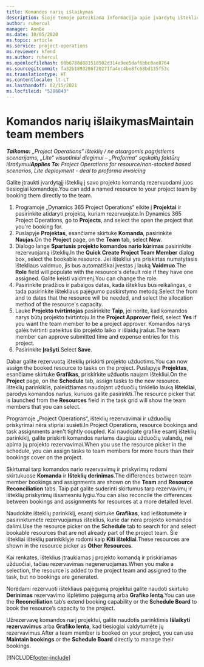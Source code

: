 ```yaml
---
title: Komandos narių išlaikymas
description: Šioje temoje pateikiama informacija apie įvardytų išteklių rezervavimą projektų komandoms ir jų priskyrimą užduotims.
author: ruhercul
manager: AnnBe
ms.date: 10/05/2020
ms.topic: article
ms.service: project-operations
ms.reviewer: kfend
ms.author: ruhercul
ms.openlocfilehash: 60b6788d881518502d314e9ee5daf6bbc0ae8764
ms.sourcegitcommit: fa32b1893286f20271fa4ec4be8fc68bd135f53c
ms.translationtype: HT
ms.contentlocale: lt-LT
ms.lasthandoff: 02/15/2021
ms.locfileid: "5286843"
---
```

# <a name="maintain-team-members"></a><span data-ttu-id="a2ff2-103">Komandos narių išlaikymas</span><span class="sxs-lookup"><span data-stu-id="a2ff2-103">Maintain team members</span></span>

<span data-ttu-id="a2ff2-104">_**Taikoma:** „Project Operations“ išteklių / ne atsargomis pagrįstiems scenarijams, „Lite“ visuotiniui diegimui – „Proforma“ sąskaitų faktūrų išrašymui_</span><span class="sxs-lookup"><span data-stu-id="a2ff2-104">_**Applies To:** Project Operations for resource/non-stocked based scenarios, Lite deployment - deal to proforma invoicing_</span></span>

<span data-ttu-id="a2ff2-105">Galite įtraukti įvardytąjį išteklių į savo projekto komandą rezervuodami juos tiesiogiai komandoje.</span><span class="sxs-lookup"><span data-stu-id="a2ff2-105">You can add a named resource to your project team by booking them directly to the team.</span></span>

1. <span data-ttu-id="a2ff2-106">Programoje „Dynamics 365 Project Operations“ eikite į **Projektai** ir pasirinkite atidaryti projektą, kuriam rezervuojate.</span><span class="sxs-lookup"><span data-stu-id="a2ff2-106">In Dynamics 365 Project Operations, go to **Projects**, and select the open the project that you're booking for.</span></span>
2. <span data-ttu-id="a2ff2-107">Puslapyje **Projektas**, esančiame skirtuke **Komanda**, pasirinkite **Naujas**.</span><span class="sxs-lookup"><span data-stu-id="a2ff2-107">On the **Project** page, on the **Team** tab, select **New**.</span></span> 
3. <span data-ttu-id="a2ff2-108">Dialogo lange **Spartusis projekto komandos nario kūrimas** pasirinkite rezervuojamą išteklių.</span><span class="sxs-lookup"><span data-stu-id="a2ff2-108">In the **Quick Create Project Team Member** dialog box, select the bookable resource.</span></span> <span data-ttu-id="a2ff2-109">Jei ištekliui yra priskirtas numatytasis ištekliaus vaidmuo, jis bus automatiškai įvestas į lauką **Vaidmuo**.</span><span class="sxs-lookup"><span data-stu-id="a2ff2-109">The **Role** field will populate with the resource's default role if they have one assigned.</span></span> <span data-ttu-id="a2ff2-110">Galite keisti vaidmenį.</span><span class="sxs-lookup"><span data-stu-id="a2ff2-110">You can change the role.</span></span> 
4. <span data-ttu-id="a2ff2-111">Pasirinkite pradžios ir pabaigos datas, kada išteklius bus reikalingas, o tada pasirinkite ištekliaus pajėgumo paskirstymo metodą.</span><span class="sxs-lookup"><span data-stu-id="a2ff2-111">Select the from and to dates that the resource will be needed, and select the allocation method of the resource's capacity.</span></span> 
5. <span data-ttu-id="a2ff2-112">Lauke **Projekto tvirtintojas** pasirinkite **Taip**, jei norite, kad komandos narys būtų projekto tvirtintoju.</span><span class="sxs-lookup"><span data-stu-id="a2ff2-112">In the **Project Approver** field, select **Yes** if you want the team member to be a project approver.</span></span> <span data-ttu-id="a2ff2-113">Komandos narys galės tvirtinti pateiktus šio projekto laiko ir išlaidų įrašus.</span><span class="sxs-lookup"><span data-stu-id="a2ff2-113">The team member can approve submitted time and expense entries for this project.</span></span> 
6. <span data-ttu-id="a2ff2-114">Pasirinkite **Įrašyti**.</span><span class="sxs-lookup"><span data-stu-id="a2ff2-114">Select **Save**.</span></span>

<span data-ttu-id="a2ff2-115">Dabar galite rezervuotą išteklių priskirti projekto užduotims.</span><span class="sxs-lookup"><span data-stu-id="a2ff2-115">You can now assign the booked resource to tasks on the project.</span></span> <span data-ttu-id="a2ff2-116">Puslapyje **Projektas**, esančiame skirtuke **Grafikas**, priskirkite užduotis naujam ištekliui.</span><span class="sxs-lookup"><span data-stu-id="a2ff2-116">On the **Project** page, on the **Schedule** tab, assign tasks to the new resource.</span></span> <span data-ttu-id="a2ff2-117">Išteklių parinkiklis, paleidžiamas naudojant užduočių tinklelio lauką **Ištekliai**, parodys komandos narius, kuriuos galite pasirinkti.</span><span class="sxs-lookup"><span data-stu-id="a2ff2-117">The resource picker that is launched from the **Resources** field in the task grid will show the team members that you can select.</span></span>


<span data-ttu-id="a2ff2-118">Programoje „Project Operations“, išteklių rezervavimai ir užduočių priskyrimai nėra stipriai susieti.</span><span class="sxs-lookup"><span data-stu-id="a2ff2-118">In Project Operations, resource bookings and task assignments aren't tightly coupled.</span></span> <span data-ttu-id="a2ff2-119">Kai naudojate grafike esantį išteklių parinkiklį, galite priskirti komandos nariams daugiau užduočių valandų, nei apima jų projekto rezervavimai.</span><span class="sxs-lookup"><span data-stu-id="a2ff2-119">When you use the resource picker in the schedule, you can assign tasks to team members for more hours than their bookings cover on the project.</span></span>

<span data-ttu-id="a2ff2-120">Skirtumai tarp komandos nario rezervavimų ir priskyrimų rodomi skirtukuose **Komanda** ir **Išteklių derinimas**.</span><span class="sxs-lookup"><span data-stu-id="a2ff2-120">The differences between team member bookings and assignments are shown on the **Team** and **Resource Reconciliation** tabs.</span></span> <span data-ttu-id="a2ff2-121">Taip pat galite suderinti skirtumus tarp rezervavimų ir išteklių priskyrimų išsamesniu lygiu.</span><span class="sxs-lookup"><span data-stu-id="a2ff2-121">You can also reconcile the differences between bookings and assignments for resources at a more detailed level.</span></span>

<span data-ttu-id="a2ff2-122">Naudokite išteklių parinkiklį, esantį skirtuke **Grafikas**, kad ieškotumėte ir pasirinktumėte rezervuojamus išteklius, kurie dar nėra projekto komandos dalimi.</span><span class="sxs-lookup"><span data-stu-id="a2ff2-122">Use the resource picker on the **Schedule** tab to search for and select bookable resources that are not already part of the project team.</span></span> <span data-ttu-id="a2ff2-123">Šie ištekliai išteklių parinkiklyje rodomi kaip **Kiti ištekliai**.</span><span class="sxs-lookup"><span data-stu-id="a2ff2-123">These resources are shown in the resource picker as **Other Resources**.</span></span>

<span data-ttu-id="a2ff2-124">Kai renkates, išteklius įtraukiamas į projekto komandą ir priskiriamas užduočiai, tačiau rezervavimas negeneruojamas.</span><span class="sxs-lookup"><span data-stu-id="a2ff2-124">When you make a selection, the resource is added to the project team and assigned to the task, but no bookings are generated.</span></span>

<span data-ttu-id="a2ff2-125">Norėdami rezervuoti ištekliaus pajėgumą projektui galite naudoti skirtuko **Derinimas** rezervavimo išplėtimo pajėgumą arba **Grafiko lentą**.</span><span class="sxs-lookup"><span data-stu-id="a2ff2-125">You can use the **Reconciliation** tab’s extend booking capability or the **Schedule Board** to book the resource’s capacity to the project.</span></span>

<span data-ttu-id="a2ff2-126">Užrezervavę komandos narį projektui, galite naudotis parinktimis **Išlaikyti rezervavimus** arba **Grafiko lenta**, kad tiesiogiai valdytumėte jų rezervavimus.</span><span class="sxs-lookup"><span data-stu-id="a2ff2-126">After a team member is booked on your project, you can use **Maintain bookings** or the **Schedule Board** directly to manage their bookings.</span></span>


[!INCLUDE[footer-include](../includes/footer-banner.md)]